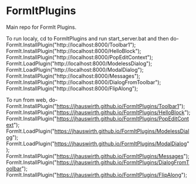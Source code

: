 # FormItPlugins
Main repo for FormIt Plugins.

To run localy, cd to FormItPlugins and run start_server.bat and then do-
FormIt.InstallPlugin("http://localhost:8000/Toolbar1");
FormIt.InstallPlugin("http://localhost:8000/HelloBlock");
FormIt.InstallPlugin("http://localhost:8000/PopEditContext");
FormIt.LoadPlugin("http://localhost:8000/ModelessDialog");
FormIt.LoadPlugin("http://localhost:8000/ModalDialog");
FormIt.InstallPlugin("http://localhost:8000/Messages");
FormIt.InstallPlugin("http://localhost:8000/DialogFromToolbar");
FormIt.InstallPlugin("http://localhost:8000/FlipAlong");

To run from web, do-
FormIt.InstallPlugin("https://jhauswirth.github.io/FormItPlugins/Toolbar1");
FormIt.InstallPlugin("https://jhauswirth.github.io/FormItPlugins/HelloBlock");
FormIt.InstallPlugin("https://jhauswirth.github.io/FormItPlugins/PopEditContext");
FormIt.LoadPlugin("https://jhauswirth.github.io/FormItPlugins/ModelessDialog");
FormIt.LoadPlugin("https://jhauswirth.github.io/FormItPlugins/ModalDialog");
FormIt.InstallPlugin("https://jhauswirth.github.io/FormItPlugins/Messages");
FormIt.InstallPlugin("https://jhauswirth.github.io/FormItPlugins/DialogFromToolbar");
FormIt.InstallPlugin("https://jhauswirth.github.io/FormItPlugins/FlipAlong");

